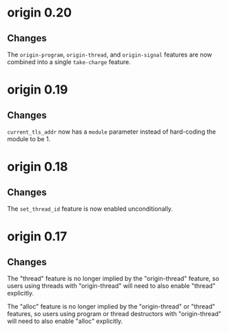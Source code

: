# origin 0.20

## Changes

The `origin-program`, `origin-thread`, and `origin-signal` features are now
combined into a single `take-charge` feature.

# origin 0.19

## Changes

`current_tls_addr` now has a `module` parameter instead of hard-coding the
module to be 1.

# origin 0.18

## Changes

The `set_thread_id` feature is now enabled unconditionally.

# origin 0.17

## Changes

The "thread" feature is no longer implied by the "origin-thread" feature, so
users using threads with "origin-thread" will need to also enable "thread"
explicitly.

The "alloc" feature is no longer implied by the "origin-thread" or "thread"
features, so users using program or thread destructors with "origin-thread"
will need to also enable "alloc" explicitly.
